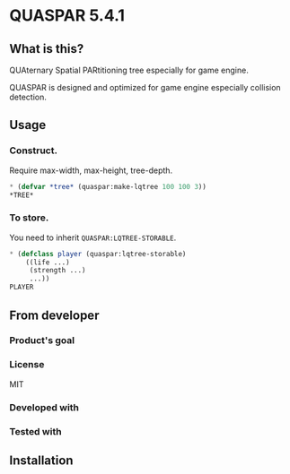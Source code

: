 # QUASPAR 5.4.1
## What is this?
QUAternary Spatial PARtitioning tree especially for game engine.

QUASPAR is designed and optimized for game engine especially collision detection.

## Usage

### Construct.
Require max-width, max-height, tree-depth.

```lisp
* (defvar *tree* (quaspar:make-lqtree 100 100 3))
*TREE*
```

### To store.
You need to inherit `QUASPAR:LQTREE-STORABLE`.

```lisp
* (defclass player (quaspar:lqtree-storable)
    ((life ...)
     (strength ...)
     ...))
PLAYER
```

## From developer

### Product's goal

### License
MIT

### Developed with

### Tested with

## Installation

